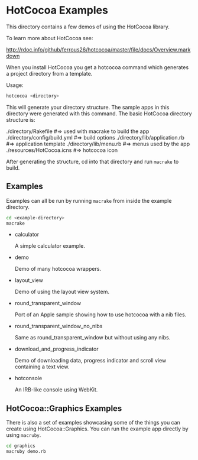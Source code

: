 # HotCocoa Examples

This directory contains a few demos of using the HotCocoa library.

To learn more about HotCocoa see:

  http://rdoc.info/github/ferrous26/hotcocoa/master/file/docs/Overview.markdown

When you install HotCocoa you get a hotcocoa command which generates a
project directory from a template.

Usage:

```bash
hotcocoa <directory>
```

This will generate your directory structure. The sample apps in this
directory were generated with this command.  The basic HotCocoa
directory structure is:

./directory/Rakefile              #=> used with macrake to build the app
./directory/config/build.yml      #=> build options
./directory/lib/application.rb    #=> application template
./directory/lib/menu.rb           #=> menus used by the app
./resources/HotCocoa.icns         #=> hotcocoa icon

After generating the structure, cd into that directory and run
`macrake` to build.

## Examples

Examples can all be run by running `macrake` from inside the example
directory.

```bash
cd <example-directory>
macrake
```

* calculator

  A simple calculator example.

* demo

  Demo of many hotcocoa wrappers.

* layout\_view

  Demo of using the layout view system.

* round\_transparent_window

  Port of an Apple sample showing how to use hotcocoa with a nib files.

* round\_transparent\_window\_no\_nibs

  Same as round\_transparent\_window but without using any nibs.

* download\_and\_progress\_indicator

  Demo of downloading data, progress indicator and scroll view containing a text view.

* hotconsole

  An IRB-like console using WebKit.

## HotCocoa::Graphics Examples

There is also a set of examples showcasing some of the things you can
create using HotCocoa::Graphics. You can run the example app directly
by using `macruby`.

```bash
cd graphics
macruby demo.rb
```
